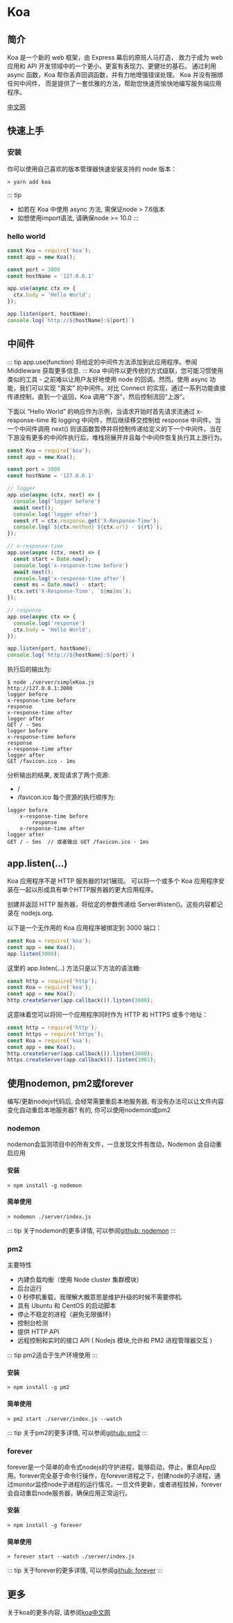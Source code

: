 # Koa
## 简介
Koa 是一个新的 web 框架，由 Express 幕后的原班人马打造， 致力于成为 web 应用和 API 开发领域中的一个更小、更富有表现力、更健壮的基石。 通过利用 async 函数，Koa 帮你丢弃回调函数，并有力地增强错误处理。 Koa 并没有捆绑任何中间件， 而是提供了一套优雅的方法，帮助您快速而愉快地编写服务端应用程序。

[中文网](https://koa.bootcss.com/)

## 快速上手
### 安装
你可以使用自己喜欢的版本管理器快速安装支持的 node 版本：
```
> yarn add koa
```
::: tip
* 如若在 Koa 中使用 async 方法, 需保证node > 7.6版本
* 如想使用import语法, 请确保node >= 10.0
:::

### hello world
``` js
const Koa = require('koa');
const app = new Koa();

const port = 3000
const hostName = '127.0.0.1'

app.use(async ctx => {
  ctx.body = 'Hello World';
});

app.listen(port, hostName);
console.log(`http://${hostName}:${port}`)
```

## 中间件
::: tip
app.use(function) 将给定的中间件方法添加到此应用程序。参阅 Middleware 获取更多信息.
:::
Koa 中间件以更传统的方式级联，您可能习惯使用类似的工具 - 之前难以让用户友好地使用 node 的回调。然而，使用 async 功能，我们可以实现 “真实” 的中间件。对比 Connect 的实现，通过一系列功能直接传递控制，直到一个返回，Koa 调用“下游”，然后控制流回“上游”。

下面以 “Hello World” 的响应作为示例，当请求开始时首先请求流通过 x-response-time 和 logging 中间件，然后继续移交控制给 response 中间件。当一个中间件调用 next() 则该函数暂停并将控制传递给定义的下一个中间件。当在下游没有更多的中间件执行后，堆栈将展开并且每个中间件恢复执行其上游行为。

``` js
const Koa = require('koa');
const app = new Koa();

const port = 3000
const hostName = '127.0.0.1'

// logger
app.use(async (ctx, next) => {
  console.log('logger before')
  await next();
  console.log('logger after')
  const rt = ctx.response.get('X-Response-Time');
  console.log(`${ctx.method} ${ctx.url} - ${rt}`);
});

// x-response-time
app.use(async (ctx, next) => {
  const start = Date.now();
  console.log('x-response-time before')
  await next();
  console.log('x-response-time after')
  const ms = Date.now() - start;
  ctx.set('X-Response-Time', `${ms}ms`);
});

// response
app.use(async ctx => {
  console.log('response')
  ctx.body = 'Hello World';
});

app.listen(port, hostName);
console.log(`http://${hostName}:${port}`)
```
执行后的输出为:
```
$ node ./server/simpleKoa.js
http://127.0.0.1:3000
logger before
x-response-time before
response
x-response-time after
logger after
GET / - 5ms
logger before
x-response-time before
response
x-response-time after
logger after
GET /favicon.ico - 1ms
```

分析输出的结果, 发现请求了两个资源:
* /
* /favicon.ico
每个资源的执行顺序为:
```
logger before
    x-response-time before
        response
    x-response-time after
logger after
GET / - 5ms  // 或者输出 GET /favicon.ico - 1ms
```

## app.listen(...)
Koa 应用程序不是 HTTP 服务器的1对1展现。 可以将一个或多个 Koa 应用程序安装在一起以形成具有单个HTTP服务器的更大应用程序。

创建并返回 HTTP 服务器，将给定的参数传递给 Server#listen()。这些内容都记录在 nodejs.org.

以下是一个无作用的 Koa 应用程序被绑定到 3000 端口：
``` js
const Koa = require('koa');
const app = new Koa();
app.listen(3000);
```
这里的 app.listen(...) 方法只是以下方法的语法糖:
``` js
const http = require('http');
const Koa = require('koa');
const app = new Koa();
http.createServer(app.callback()).listen(3000);
```
这意味着您可以将同一个应用程序同时作为 HTTP 和 HTTPS 或多个地址：
``` js
const http = require('http');
const https = require('https');
const Koa = require('koa');
const app = new Koa();
http.createServer(app.callback()).listen(3000);
https.createServer(app.callback()).listen(3001);
```

## 使用nodemon, pm2或forever

编写/更新nodejs代码后, 会经常需要重启本地服务器, 有没有办法可以让文件内容变化自动重启本地服务器? 
有的, 你可以使用nodemon或pm2
### nodemon
nodemon会监测项目中的所有文件，一旦发现文件有改动，Nodemon 会自动重启应用
#### 安装
```
> npm install -g nodemon
```
#### 简单使用
```
> nodemon ./server/index.js
```

::: tip
关于nodemon的更多详情, 可以参阅[github: nodemon](https://github.com/remy/nodemon)
:::

### pm2
主要特性
* 内建负载均衡（使用 Node cluster 集群模块）
* 后台运行
* 0 秒停机重载，我理解大概意思是维护升级的时候不需要停机.
* 具有 Ubuntu 和 CentOS 的启动脚本
* 停止不稳定的进程（避免无限循环）
* 控制台检测
* 提供 HTTP API
* 远程控制和实时的接口 API ( Nodejs 模块,允许和 PM2 进程管理器交互 )

::: tip
pm2适合于生产环境使用
:::
#### 安装
```
> npm install -g pm2
```

#### 简单使用
```
> pm2 start ./server/index.js --watch
```
::: tip
关于pm2的更多详情, 可以参阅[github: pm2](https://github.com/Unitech/pm2)
:::

### forever
forever是一个简单的命令式nodejs的守护进程，能够启动，停止，重启App应用。forever完全基于命令行操作，在forever进程之下，创建node的子进程，通过monitor监控node子进程的运行情况，一旦文件更新，或者进程挂掉，forever会自动重启node服务器，确保应用正常运行。

#### 安装
```
> npm install -g forever
```

#### 简单使用
```
> forever start --watch ./server/index.js
```
::: tip
关于forever的更多详情, 可以参阅[github: forever](https://github.com/foreversd/forever)
:::


## 更多
关于koa的更多内容, 请参阅[koa中文网](https://koa.bootcss.com/)